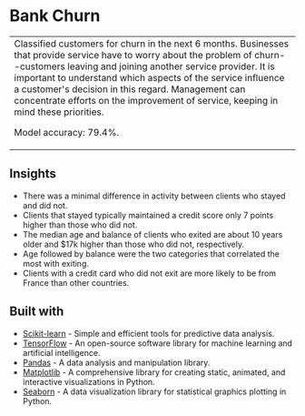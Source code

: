 # Bank Churn

<table>
<tr>
<td>
  Classified customers for churn in the next 6 months. Businesses that provide service have to worry about the problem of churn--customers leaving and joining another service provider. It is important to understand which aspects of the service influence a customer's decision in this regard. Management can concentrate efforts on the improvement of service, keeping in mind these priorities.


  Model accuracy: 79.4%.
</td>
</tr>
</table>

## Insights

- There was a minimal difference in activity between clients who stayed and did not.
- Clients that stayed typically maintained a credit score only 7 points higher than those who did not.
- The median age and balance of clients who exited are about 10 years older and $17k higher than those who did not, respectively.
- Age followed by balance were the two categories that correlated the most with exiting.
- Clients with a credit card who did not exit are more likely to be from France than other countries.

## Built with

- [Scikit-learn](https://scikit-learn.org/) - Simple and efficient tools for predictive data analysis.
- [TensorFlow](https://www.tensorflow.org/) - An open-source software library for machine learning and artificial intelligence.
- [Pandas](https://pandas.pydata.org/) - A data analysis and manipulation library.
- [Matplotlib](https://matplotlib.org/) - A comprehensive library for creating static, animated, and interactive visualizations in Python.
- [Seaborn](https://seaborn.pydata.org/) - A data visualization library for statistical graphics plotting in Python.
